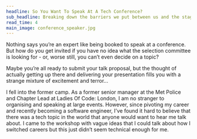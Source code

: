 ```yaml
---
headline: So You Want To Speak At A Tech Conference?
sub_headline: Breaking down the barriers we put between us and the stage
read_time: 4
main_image: conference_speaker.jpg
---
```


Nothing says you’re an expert like being booked to speak at a conference.  But how do you get invited if you have no idea what the selection committee is looking for - or, worse still, you can’t even decide on a topic?

<!-- ![Speaker at a conference](/images/conference speaker.jpg) -->

Maybe you’re all ready to submit your talk proposal, but the thought of actually getting up there and delivering your presentation fills you with a strange mixture of excitement and terror...

I fell into the former camp.  As a former senior manager at the Met Police and Chapter Lead at Ladies Of Code: London, I am no stranger to organising and speaking at large events.  However, since pivoting my career and recently becoming a software engineer, I’ve found it hard to believe that there was a tech topic in the world that anyone would want to hear me talk about.  I came to the workshop with vague ideas that I could talk about how I switched careers but this just didn’t seem technical enough for me.
